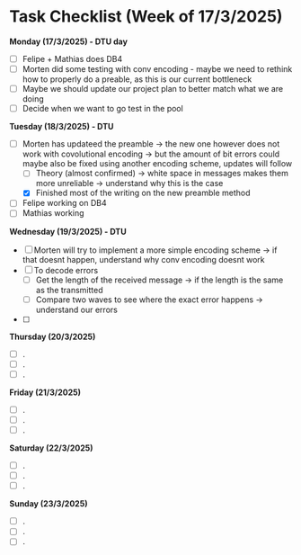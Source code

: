 # Task Checklist (Week of 17/3/2025)

**Monday (17/3/2025) - DTU day**

- [ ] Felipe + Mathias does DB4
- [ ] Morten did some testing with conv encoding - maybe we need to rethink how to properly do a preable, as this is our current bottleneck
- [ ] Maybe we should update our project plan to better match what we are doing
- [ ] Decide when we want to go test in the pool

**Tuesday (18/3/2025) - DTU**

- [ ] Morten has updateed the preamble -> the new one however does not work with covolutional encoding -> but the amount of bit errors could maybe also be fixed using another encoding scheme, updates will follow
  - [ ] Theory (almost confirmed) -> white space in messages makes them more unreliable -> understand why this is the case
  - [X] Finished most of the writing on the new preamble method
- [ ] Felipe working on DB4
- [ ] Mathias working

**Wednesday (19/3/2025) - DTU**

- [ ] Morten will try to implement a more simple encoding scheme -> if that doesnt happen, understand why conv encoding doesnt work
- [ ] To decode errors
  - [ ] Get the length of the received message -> if the length is the same as the transmitted
  - [ ] Compare two waves to see where the exact error happens -> understand our errors
- [ ] 

**Thursday (20/3/2025)**

- [ ] .
- [ ] .
- [ ] .

**Friday (21/3/2025)**

- [ ] .
- [ ] .
- [ ] .

**Saturday (22/3/2025)**

- [ ] .
- [ ] .
- [ ] .

**Sunday (23/3/2025)**

- [ ] .
- [ ] .
- [ ] .
